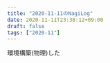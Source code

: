 ```yaml
---
title: "2020-11-11のNagiLog"
date: 2020-11-11T23:38:12+09:00
draft: false
tags: ["2020-11"]
---
```


環境構築(物理)した